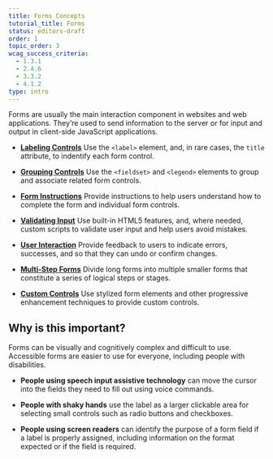 ```yaml
---
title: Forms Concepts
tutorial_title: Forms
status: editors-draft
order: 1
topic_order: 3
wcag_success_criteria:
  - 1.3.1
  - 2.4.6
  - 3.3.2
  - 4.1.2
type: intro
---
```


Forms are usually the main interaction component in websites and web applications. They’re used to send information to the server or for input and output in client-side JavaScript applications.

- **[Labeling Controls](labels.html)** Use the `<label>` element, and, in rare cases, the `title` attribute, to indentify each form control.

- **[Grouping Controls](structure.html)** Use the `<fieldset>` and `<legend>` elements to group and associate related form controls.

- **[Form Instructions](instructions.html)** Provide instructions to help users understand how to complete the form and individual form controls.

- **[Validating Input](validation.html)** Use built-in HTML5 features, and, where needed, custom scripts to validate user input and help users avoid mistakes.

- **[User Interaction](error-messages.html)** Provide feedback to users to indicate errors, successes, and so that they can undo or confirm changes.

- **[Multi-Step Forms](multi-step.html)** Divide long forms into multiple smaller forms that constitute a series of logical steps or stages.

- **[Custom Controls](in-disguise.html)** Use stylized form elements and other progressive enhancement techniques to provide custom controls.

## Why is this important?

Forms can be visually and cognitively complex and difficult to use. Accessible forms are easier to use for everyone, including people with disabilities.

- **People using speech input assistive technology** can move the cursor into the fields they need to fill out using voice commands.

- **People with shaky hands** use the label as a larger clickable area for selecting small controls such as radio buttons and checkboxes.

- **People using screen readers** can identify the purpose of a form field if a label is properly assigned, including information on the format expected or if the field is required.
